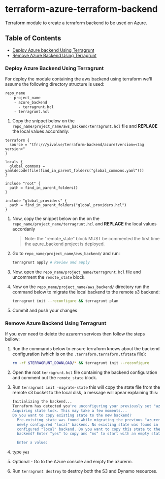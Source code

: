 # terraform-azure-terraform-backend

Terraform module to create a terraform backend to be used on Azure.

## Table of Contents

- [Deploy Azure backend Using Terragrunt](#deploy-azure-backend-using-terragrunt)
- [Remove Azure Backend Using Terragrunt](#remove-azure-backend-using-terragrunt)

### Deploy Azure Backend Using Terragrunt

For deploy the module containing the aws backend using terraform we'll assume the following directory structure is used:

```bash
repo_name
  - project_name
    - azure_backend
      - terragrunt.hcl
    - terragrunt.hcl
```

1. Copy the snippet below on the `repo_name/project_name/aws_backend/terragrunt.hcl` file and **REPLACE** the local values accordanly:

  ```hcl
  terraform {
    source = "tfr:///yivolve/terraform-backend/azure?version=<tag version>"
  }

  locals {
    global_commons = yamldecode(file(find_in_parent_folders("global_commons.yaml")))
  }

  include "root" {
    path = find_in_parent_folders()
  }

  include "global_providers" {
    path = find_in_parent_folders("global_providers.hcl")
  }
  ```

1. Now, copy the snippet below on the on the `repo_name/project_name/terragrunt.hcl` and **REPLACE** the local values accordanly
    > Note: the "remote_state" block MUST be commented the first time the azure_backend project is deployed.

1. Go to `repo_name/project_name/aws_backend/` and run:

    ```bash
    terragrunt apply # Review and apply
    ```

1. Now, open the `repo_name/project_name/terragrunt.hcl` file and uncomment the `remote_state` block.

1. Now on the `repo_name/project_name/aws_backend/` directory run the command below to migrate the local backend to the remote s3 backend:

    ```bash
    terragrunt init --reconfigure && terragrunt plan
    ```

1. Commit and push your changes

### Remove Azure Backend Using Terragrunt

If you ever need to delete the azurerm services then follow the steps bellow:

1. Run the commands below to ensure terraform knows about the backend configuration (which is on the `.terraform.terraform.tfstate` file):

    ```bash
    rm -rf $TERRAGRUNT_DOWNLOAD/* && terragrunt init --reconfigure
    ```

1. Open the root `terragrunt.hcl` file containing the backend configuration and comment out the `remote_state` block.
1. Run `terragrunt init -migrate-state` this will copy the state file from the remote s3 bucket to the local disk, a message will apear explaining this:

    ```bash
    Initializing the backend...
    Terraform has detected you're unconfiguring your previously set "azurerm" backend.
    Acquiring state lock. This may take a few moments...
    Do you want to copy existing state to the new backend?
      Pre-existing state was found while migrating the previous "azurerm" backend to the
      newly configured "local" backend. No existing state was found in the newly
      configured "local" backend. Do you want to copy this state to the new "local"
      backend? Enter "yes" to copy and "no" to start with an empty state.

      Enter a value:
    ```

1. type `yes`
1. Optional - Go to the Azure console and empty the azurerm.
1. Run `terragrunt destroy` to destroy both the S3 and Dynamo resources.
